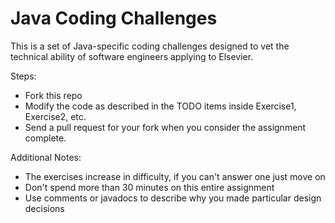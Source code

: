 # Java Coding Challenges

This is a set of Java-specific coding challenges designed to vet the technical ability of software engineers applying to Elsevier.

Steps:

- Fork this repo
- Modify the code as described in the TODO items inside Exercise1, Exercise2, etc.
- Send a pull request for your fork when you consider the assignment complete.

Additional Notes:

- The exercises increase in difficulty, if you can't answer one just move on
- Don't spend more than 30 minutes on this entire assignment
- Use comments or javadocs to describe why you made particular design decisions